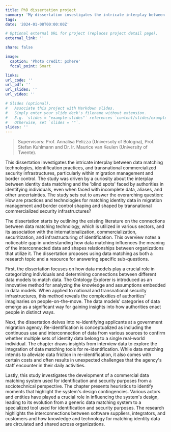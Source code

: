 ```yaml
---
title: PhD dissertation project
summary: 'My dissertation investigates the intricate interplay between data matching technologies, identification practices, and transnational commercialized security infrastructures, particularly within migration management and border control. Public defence is scheduled for July 2024'
tags:
date: '2024-01-08T00:00:00Z'

# Optional external URL for project (replaces project detail page).
external_link: ''

share: false

image:
  caption: 'Photo credit: pxhere'
  focal_point: Smart

links:
url_code: ''
url_pdf: ''
url_slides: ''
url_video: ''

# Slides (optional).
#   Associate this project with Markdown slides.
#   Simply enter your slide deck's filename without extension.
#   E.g. `slides = "example-slides"` references `content/slides/example-slides.md`.
#   Otherwise, set `slides = ""`.
slides: ''
---
```


> Supervisors: Prof. Annalisa Pelizza (Universoty of Bologna), Prof. Stefan Kuhlmann and Dr. Ir. Maurice van Keulen (University of Twente).

This dissertation investigates the intricate interplay between data matching technologies, identification practices, and transnational commercialized security infrastructures, particularly within migration management and border control. The study was driven by a curiosity about the interplay between identity data matching and the 'blind spots' faced by authorities in identifying individuals, even when faced with incomplete data, aliases, and other uncertainties. The study sets out to answer the overarching question: How are practices and technologies for matching identity data in migration management and border control shaping and shaped by transnational commercialized security infrastructures?

The dissertation starts by outlining the existing literature on the connections between data matching technology, which is utilized in various sectors, and its association with the internationalization, commercialization, securitization, and infrastructuring of identification. This overview notes a noticeable gap in understanding how data matching influences the meaning of the interconnected data and shapes relationships between organizations that utilize it. The dissertation proposes using data matching as both a research topic and a resource for answering specific sub-questions.

First, the dissertation focuses on how data models play a crucial role in categorizing individuals and determining connections between different data models to match data. The Ontology Explorer is introduced as an innovative method for analyzing the knowledge and assumptions embedded in data models. When applied to national and transnational security infrastructures, this method reveals the complexities of authorities' imaginaries on people-on-the-move. The data models' categories of data emerge as a significant way for gaining insights into how authorities enact people in distinct ways. 

Next, the dissertation delves into re-identifying applicants at a government migration agency. Re-identification is conceptualized as including the continuous use and interconnection of data from various sources to confirm whether multiple sets of identity data belong to a single real-world individual. The chapter draws insights from interview data to explore the integration of data matching tools for re-identification. While data matching intends to alleviate data friction in re-identification, it also comes with certain costs and often results in unexpected challenges that the agency's staff encounter in their daily activities.

Lastly, this study investigates the development of a commercial data matching system used for identification and security purposes from a sociotechnical perspective. The chapter presents heuristics to identify moments that highlight the system's design contingencies. Various actors and entities have played a crucial role in influencing the system's design, leading to its evolution from a generic data matching system to a specialized tool used for identification and security purposes. The research highlights the interconnections between software suppliers, integrators, and customers and how knowledge and technology for matching identity data are circulated and shared across organizations.
